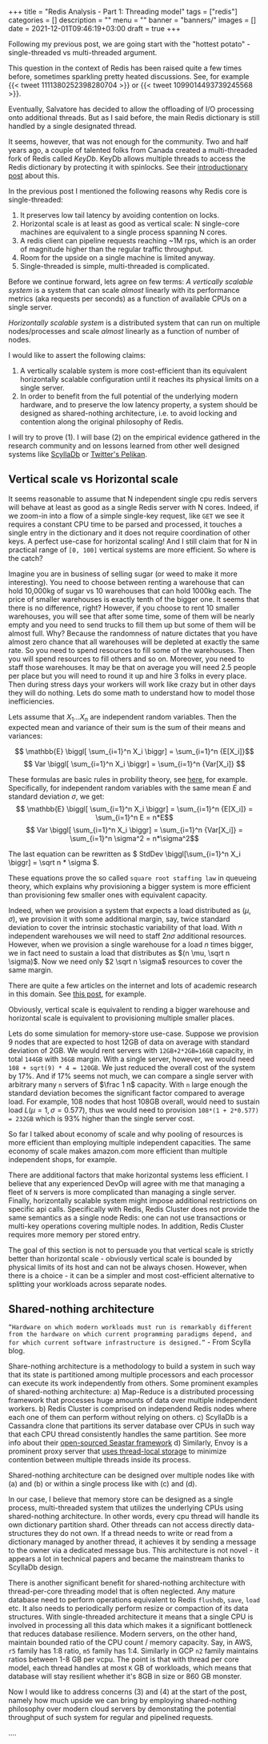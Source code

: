+++
title = "Redis Analysis - Part 1: Threading model"
tags = ["redis"]
categories = []
description = ""
menu = ""
banner = "banners/"
images = []
date = 2021-12-01T09:46:19+03:00
draft = true
+++

Following my previous post, we are going start with the "hottest potato" - single-threaded vs
multi-threaded argument.

<!--more-->

This question in the context of Redis has been raised quite a few times before, sometimes sparkling
pretty heated discussions. See, for example {{< tweet 1111380252398280704 >}}
or {{< tweet 1099014493739245568 >}}.

Eventually, Salvatore has decided to allow the offloading of I/O processing onto additional threads.
But as I said before, the main Redis dictionary is still handled by a single designated thread.

It seems, however, that was not enough for the community. Two and half years ago, a couple of talented folks from Canada created a multi-threaded fork of Redis called *KeyDb*.
KeyDb allows multiple threads to access the Redis dictionary by protecting it with spinlocks.
See their [introductionary post]( https://medium.com/@john_63123/redis-should-be-multi-threaded-e28319cab744)
about this.

In the previous post I mentioned the following reasons why Redis core is single-threaded:
1. It preserves low tail latency by avoiding contention on locks.
2. Horizontal scale is at least as good as vertical scale: N single-core machines are equivalent
   to a single process spanning N cores.
3. A redis client can pipeline requests reaching ~1M rps, which is an order of magnitude higher
   than the regular traffic throughput.
4. Room for the upside on a single machine is limited anyway.
5. Single-threaded is simple, multi-threaded is complicated.

Before we continue forward, lets agree on few terms:
*A vertically scalable system* is a system that can scale *almost* linearly with its performance metrics
(aka requests per seconds) as a function of available CPUs on a single server.

*Horizontally scalable system* is a distributed system that can run on multiple nodes/processes
and scale *almost* linearly as a function of number of nodes.

I  would like to assert the following claims:
1. A vertically scalable system is more cost-efficient than its equivalent horizontally
   scalable configuration until it reaches its physical limits on a single server.
2. In order to benefit from the full potential of the underlying modern hardware, and to preserve
   the low latency property, a system should be designed as shared-nothing architecture, i.e. to avoid
   locking and contention along the original philosophy of Redis.

I will try to prove (1). I will base (2) on the empirical evidence gathered in the
research community and on lessons learned from other well designed systems like [ScyllaDb](https://www.scylladb.com/product/technology/shard-per-core-architecture/) or [Twitter's Pelikan](http://twitter.github.io/pelikan/2016/separation-concerns.html).

## Vertical scale vs Horizontal scale
It seems reasonable to assume that N independent single cpu redis servers will behave at least as good
as a single Redis server with N cores. Indeed, if we zoom-in into a flow of a simple single-key request,
like `GET` we see it requires a constant CPU time to be parsed and processed, it touches a single entry
in the dictionary and it does not require coordination of other keys.
A perfect use-case for horizontal scaling! And I still claim that for N in practical range of `[0, 100]`
vertical systems are more efficient. So where is the catch?

Imagine you are in business of selling sugar (or weed to make it more interesting).
You need to choose between renting a warehouse that can hold 10,000kg of sugar vs 10 warehouses
that can hold 1000kg each. The price of smaller warehouses is exactly tenth of the bigger one.
It seems that there is no difference, right? However, if you choose to rent 10 smaller warehouses,
you will see that after some time, some of them will be nearly empty and you need to send trucks to fill
them up but some of them will be almost full. Why? Because the randomness of nature dictates that
you have almost zero chance that all warehouses will be depleted at exactly the same rate.
So you need to spend resources to fill some of the warehouses. Then you will spend resources to fill others and so on. Moreover, you need to staff those warehouses. It may be that on average you will need 2.5 people
per place but you will need to round it up and hire 3 folks in every place. Then during stress days your workers will work like crazy but in other days they will do nothing. Lets do some math to understand how to model those inefficiencies.

Lets assume that $X_1...X_n$ are independent random variables. Then the expected mean and variance
of their sum is the sum of their means and variances:

$$ \mathbb{E} \biggl[ \sum_{i=1}^n X_i \biggr] = \sum_{i=1}^n {E[X_i]}$$
$$ Var \biggl[ \sum_{i=1}^n X_i \biggr] = \sum_{i=1}^n {Var[X_i]} $$

These formulas are basic rules in probility theory, see [here](https://en.wikipedia.org/wiki/Algebra_of_random_variables), for example. Specifically, for independent random variables with
the same mean $E$ and standard deviation $\sigma$, we get:
$$ \mathbb{E} \biggl[ \sum_{i=1}^n X_i \biggr] = \sum_{i=1}^n {E[X_i]} = \sum_{i=1}^n E = n*E$$
$$ Var \biggl[ \sum_{i=1}^n X_i \biggr] = \sum_{i=1}^n {Var[X_i]} = \sum_{i=1}^n \sigma^2 = n*\sigma^2$$

The last equation can be rewritten as $ StdDev \biggl[\sum_{i=1}^n X_i \biggr] = \sqrt n * \sigma $.

These equations prove the so called `square root staffing law` in queueing theory, which
explains why provisioning a bigger system is more efficient than provisioning few smaller ones
with equivalent capacity.

Indeed, when we provision a system that expects a load distributed as $(\mu, \sigma)$,
we provision it with some additional margin, say, twice standard deviation to cover
the intrinsic stochastic variability of that load. With $n$ independent warehouses we will need to
staff $2 n \sigma$ additional resources. However, when we provision a single warehouse for a load $n$ times bigger,
we in fact need to sustain a load that distributes as $(n \mu, \sqrt n \sigma)$. Now we need
only $2 \sqrt n \sigma$ resources to cover the same margin.

There are quite a few articles on the internet and lots of academic research in this domain.
See [this post](https://www.networkpages.nl/the-golden-rule-of-staffing-in-contact-centers/), for example.

Obviously, vertical scale is equivalent to rending a bigger warehouse and horizontal scale is
equivalent to provisioning multiple smaller places.

Lets do some simulation for memory-store use-case. Suppose we provision 9 nodes that are expected to
host 12GB of data on average with standard deviation of 2GB. We would rent servers with
`12GB+2*2GB=16GB` capacity, in total `144GB` with `36GB` margin. With a single server,
however, we would need `108 + sqrt(9) * 4 = 120GB`. We just reduced the overall cost of the system
by 17%. And if 17% seems not much, we can compare a single server with arbitrary many `n` servers
of $\frac 1 n$ capacity. With `n` large enough the standard deviation becomes the significant
factor compared to average load. For example, 108 nodes that host 108GB overall, would
need to sustain load $L(\mu=1, \sigma=0.577)$, thus we would need to provision `108*(1 + 2*0.577) = 232GB`
which is 93% higher than the single server cost.

So far I talked about economy of scale and why pooling of resources is more efficient than employing
multiple independent capacities. The same economy of scale makes amazon.com more efficient than
multiple independent shops, for example.

There are additional factors that make horizontal systems less efficient.
I believe that any experienced DevOp will agree with me that managing a fleet of `N` servers
is more complicated than managing a single server. Finally, horizontally scalable system might impose
additional restrictions on specific api calls. Specifically with Redis, Redis Cluster does not provide
the same semantics as a single node Redis: one can not use transactions or multi-key operations covering
multiple nodes. In addition, Redis Cluster requires more memory per stored entry.

The goal of this section is not to persuade you that vertical scale is strictly better than horizontal scale -
obviously vertical scale is bounded by physical limits of its host and can not be always chosen.
However, when there is a choice - it can be a simpler and most cost-efficient alternative to splitting
your workloads across separate nodes.

## Shared-nothing architecture

`“Hardware on which modern workloads must run is remarkably different from the hardware on which current programming paradigms depend, and for which current software infrastructure is designed.”` - From Scylla blog.

Share-nothing architecture is a methodology to build a system in such way that its state is partitioned
among multiple processors and each processor can execute its work independently
from others. Some prominent examples of shared-nothing architecture:
a) Map-Reduce is a distributed processing framework that processes huge amounts of data over multiple independent workers.
b) Redis Cluster is comprised on independend Redis nodes where each one of them can perform without relying on others.
c) ScyllaDb is a Cassandra clone that partitions its server database over CPUs in such way that each CPU
thread consistently handles the same partition. See more info about their [open-sourced Seastar framework](http://seastar.io/shared-nothing/)
d) Similarly, Envoy is a prominent proxy server that [uses thread-local storage](https://blog.envoyproxy.io/envoy-threading-model-a8d44b922310) to minimize contention between multiple threads inside its process.

Shared-nothing architecture can be designed over multiple nodes like with (a) and (b) or within a single
process like with (c) and (d).

In our case, I believe that memory store can be designed as a single process, multi-threaded system
that utilizes the underlying CPUs using shared-nothing architecture. In other words,
every cpu thread will handle its own dictionary partition shard. Other threads can not access directly data-structures they do not own. If a thread needs to write or read from a dictionary managed by another thread,
it achieves it by sending a message to the owner via a dedicated message bus.
This architecture is not novel - it appears a lot in technical papers and became the mainstream
thanks to ScyllaDb design.

There is another significant benefit for shared-nothing architecture with thread-per-core threading model
that is often neglected. Any mature database need to perform operations equivalent to Redis `flushdb`,
`save`, `load` etc. It also needs to periodically perform resize or compaction of its data structures.
With single-threaded architecture it means that a single CPU is involved in processing
all this data which makes it a significant bottleneck that reduces database resilience.
Modern servers, on the other hand, maintain bounded ratio of the CPU count / memory capacity.
Say, in AWS, `r5` family has 1:8 ratio, `m5` family has 1:4. Similarly in GCP `n2` family maintains
ratios between 1-8 GB per vcpu. The point is that with thread per core model, each thread handles
at most `K` GB of workloads, which means that database will stay resilient whether it's 8GB in size or
860 GB monster.


Now I would like to address concerns (3) and (4) at the start of the post,
namely how much upside we can bring by employing shared-nothing philosophy over modern cloud
servers by demonstating the potential throughput of such system for regular and pipelined requests.

....
